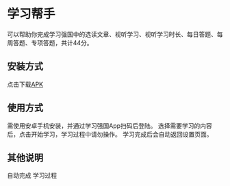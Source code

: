 # 学习帮手
可以帮助你完成学习强国中的选读文章、视听学习、视听学习时长、每日答题、每周答题、专项答题，共计44分。
## 安装方式
点击下载[APK](https://github.com/xxzsdeveloper/xxzs/raw/main/%E5%AD%A6%E4%B9%A0%E5%B8%AE%E6%89%8B.apk)
## 使用方式
需使用安卓手机安装，并通过学习强国App扫码后登陆。
选择需要学习的内容后，点击开始学习，学习过程中请勿操作。
学习完成后会自动返回设置页面。
## 其他说明
自动完成 学习过程 
